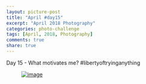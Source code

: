 ```yaml
---
layout: picture-post
title: "April #day15"
excerpt: "April 2018 Photography"
categories: photo-challenge
tags: [April, 2018, Photography]
comments: true
share: true
---
```

Day 15 - What motivates me? #libertyoftryinganything


<figure>
	<a href="{{site.url}}/images/photo-challenge/april-2018/day15.jpeg"><img src="{{site.url}}/images/photo-challenge/april-2018/day15.jpeg" alt="image"></a>
</figure>
